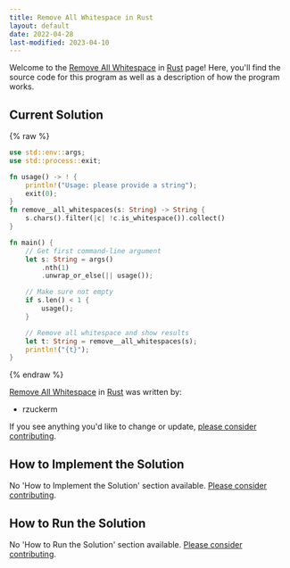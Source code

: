 ```yaml
---
title: Remove All Whitespace in Rust
layout: default
date: 2022-04-28
last-modified: 2023-04-10
---
```


Welcome to the [Remove All Whitespace](https://sampleprograms.io/projects/remove-all-whitespace) in [Rust](https://sampleprograms.io/languages/rust) page! Here, you'll find the source code for this program as well as a description of how the program works.

## Current Solution

{% raw %}

```rust
use std::env::args;
use std::process::exit;

fn usage() -> ! {
    println!("Usage: please provide a string");
    exit(0);
}
fn remove__all_whitespaces(s: String) -> String {
    s.chars().filter(|c| !c.is_whitespace()).collect()
}

fn main() {
    // Get first command-line argument
    let s: String = args()
        .nth(1)
        .unwrap_or_else(|| usage());

    // Make sure not empty
    if s.len() < 1 {
        usage();
    }

    // Remove all whitespace and show results
    let t: String = remove__all_whitespaces(s);
    println!("{t}");
}
```

{% endraw %}

[Remove All Whitespace](https://sampleprograms.io/projects/remove-all-whitespace) in [Rust](https://sampleprograms.io/languages/rust) was written by:

- rzuckerm

If you see anything you'd like to change or update, [please consider contributing](https://github.com/TheRenegadeCoder/sample-programs).

## How to Implement the Solution

No 'How to Implement the Solution' section available. [Please consider contributing](https://github.com/TheRenegadeCoder/sample-programs-website).

## How to Run the Solution

No 'How to Run the Solution' section available. [Please consider contributing](https://github.com/TheRenegadeCoder/sample-programs-website).